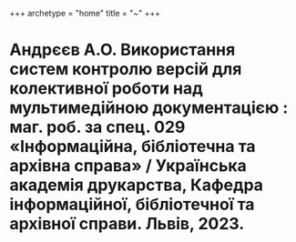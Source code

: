 +++
archetype = "home"
title = "~"
+++


# Андрєєв А.О. Використання систем контролю версій для колективної роботи над мультимедійною документацією : маг. роб. за спец. 029 «Інформаційна, бібліотечна та архівна справа» / Українська академія друкарства, Кафедра інформаційної, бібліотечної та архівної справи. Львів, 2023.